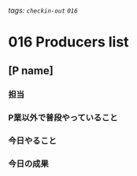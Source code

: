 ###### tags: `checkin-out` `016`

# 016 Producers list

## [P name]

### 担当

### P業以外で普段やっていること

### 今日やること

### 今日の成果
